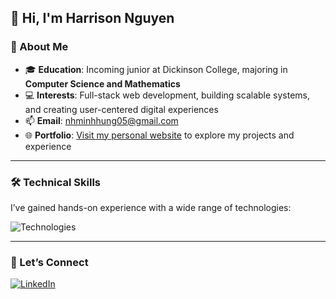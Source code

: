 ## 👋 Hi, I'm Harrison Nguyen

### 📌 About Me  
- 🎓 **Education**: Incoming junior at Dickinson College, majoring in **Computer Science and Mathematics**  
- 💻 **Interests**: Full-stack web development, building scalable systems, and creating user-centered digital experiences  
- 📫 **Email**: nhminhhung05@gmail.com  
- 🌐 **Portfolio**: [Visit my personal website](https://personal-portfolio-harrison-nguyens-projects.vercel.app/) to explore my projects and experience  

---

### 🛠️ Technical Skills  
I’ve gained hands-on experience with a wide range of technologies:

![Technologies](https://skillicons.dev/icons?i=git,css,cypress,express,html,java,js,maven,mongodb,mysql,nestjs,nodejs,postgres,postman,py,react,redux,spring,supabase,sentry,threejs,ts,vercel,vite,vscode,vue,tailwind,r,nextjs,idea,angular,docker)

---

### 🤝 Let’s Connect  

[![LinkedIn](https://img.shields.io/badge/LinkedIn-blue?style=for-the-badge&logo=linkedin&logoColor=white)](https://www.linkedin.com/in/hmh-nguyen/)

